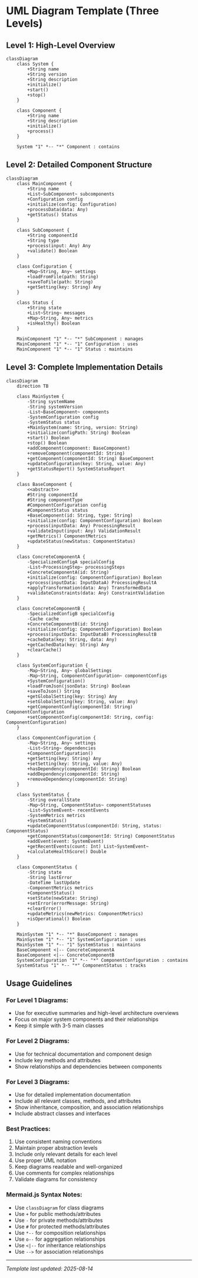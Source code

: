 # UML Diagram Template (Three Levels)

## Level 1: High-Level Overview

```mermaid
classDiagram
    class System {
        +String name
        +String version
        +String description
        +initialize()
        +start()
        +stop()
    }
    
    class Component {
        +String name
        +String description
        +initialize()
        +process()
    }
    
    System "1" *-- "*" Component : contains
```

## Level 2: Detailed Component Structure

```mermaid
classDiagram
    class MainComponent {
        +String name
        +List~SubComponent~ subcomponents
        +Configuration config
        +initialize(config: Configuration)
        +processData(data: Any)
        +getStatus() Status
    }
    
    class SubComponent {
        +String componentId
        +String type
        +process(input: Any) Any
        +validate() Boolean
    }
    
    class Configuration {
        +Map~String, Any~ settings
        +loadFromFile(path: String)
        +saveToFile(path: String)
        +getSetting(key: String) Any
    }
    
    class Status {
        +String state
        +List~String~ messages
        +Map~String, Any~ metrics
        +isHealthy() Boolean
    }
    
    MainComponent "1" *-- "*" SubComponent : manages
    MainComponent "1" *-- "1" Configuration : uses
    MainComponent "1" *-- "1" Status : maintains
```

## Level 3: Complete Implementation Details

```mermaid
classDiagram
    direction TB
    
    class MainSystem {
        -String systemName
        -String systemVersion
        -List~BaseComponent~ components
        -SystemConfiguration config
        -SystemStatus status
        +MainSystem(name: String, version: String)
        +initialize(configPath: String) Boolean
        +start() Boolean
        +stop() Boolean
        +addComponent(component: BaseComponent)
        +removeComponent(componentId: String)
        +getComponent(componentId: String) BaseComponent
        +updateConfiguration(key: String, value: Any)
        +getStatusReport() SystemStatusReport
    }
    
    class BaseComponent {
        <<abstract>>
        #String componentId
        #String componentType
        #ComponentConfiguration config
        #ComponentStatus status
        +BaseComponent(id: String, type: String)
        +initialize(config: ComponentConfiguration) Boolean
        +process(inputData: Any) ProcessingResult
        +validateInput(input: Any) ValidationResult
        +getMetrics() ComponentMetrics
        +updateStatus(newStatus: ComponentStatus)
    }
    
    class ConcreteComponentA {
        -SpecializedConfigA specialConfig
        -List~ProcessingStep~ processingSteps
        +ConcreteComponentA(id: String)
        +initialize(config: ComponentConfiguration) Boolean
        +process(inputData: InputDataA) ProcessingResultA
        +applyTransformation(data: Any) TransformedData
        +validateConstraints(data: Any) ConstraintValidation
    }
    
    class ConcreteComponentB {
        -SpecializedConfigB specialConfig
        -Cache cache
        +ConcreteComponentB(id: String)
        +initialize(config: ComponentConfiguration) Boolean
        +process(inputData: InputDataB) ProcessingResultB
        +cacheData(key: String, data: Any)
        +getCachedData(key: String) Any
        +clearCache()
    }
    
    class SystemConfiguration {
        -Map~String, Any~ globalSettings
        -Map~String, ComponentConfiguration~ componentConfigs
        +SystemConfiguration()
        +loadFromJson(jsonData: String) Boolean
        +saveToJson() String
        +getGlobalSetting(key: String) Any
        +setGlobalSetting(key: String, value: Any)
        +getComponentConfig(componentId: String) ComponentConfiguration
        +setComponentConfig(componentId: String, config: ComponentConfiguration)
    }
    
    class ComponentConfiguration {
        -Map~String, Any~ settings
        -List~String~ dependencies
        +ComponentConfiguration()
        +getSetting(key: String) Any
        +setSetting(key: String, value: Any)
        +hasDependency(componentId: String) Boolean
        +addDependency(componentId: String)
        +removeDependency(componentId: String)
    }
    
    class SystemStatus {
        -String overallState
        -Map~String, ComponentStatus~ componentStatuses
        -List~SystemEvent~ recentEvents
        -SystemMetrics metrics
        +SystemStatus()
        +updateComponentStatus(componentId: String, status: ComponentStatus)
        +getComponentStatus(componentId: String) ComponentStatus
        +addEvent(event: SystemEvent)
        +getRecentEvents(count: Int) List~SystemEvent~
        +calculateHealthScore() Double
    }
    
    class ComponentStatus {
        -String state
        -String lastError
        -DateTime lastUpdate
        -ComponentMetrics metrics
        +ComponentStatus()
        +setState(newState: String)
        +setError(errorMessage: String)
        +clearError()
        +updateMetrics(newMetrics: ComponentMetrics)
        +isOperational() Boolean
    }
    
    MainSystem "1" *-- "*" BaseComponent : manages
    MainSystem "1" *-- "1" SystemConfiguration : uses
    MainSystem "1" *-- "1" SystemStatus : maintains
    BaseComponent <|-- ConcreteComponentA
    BaseComponent <|-- ConcreteComponentB
    SystemConfiguration "1" *-- "*" ComponentConfiguration : contains
    SystemStatus "1" *-- "*" ComponentStatus : tracks
```

## Usage Guidelines

### For Level 1 Diagrams:
- Use for executive summaries and high-level architecture overviews
- Focus on major system components and their relationships
- Keep it simple with 3-5 main classes

### For Level 2 Diagrams:
- Use for technical documentation and component design
- Include key methods and attributes
- Show relationships and dependencies between components

### For Level 3 Diagrams:
- Use for detailed implementation documentation
- Include all relevant classes, methods, and attributes
- Show inheritance, composition, and association relationships
- Include abstract classes and interfaces

### Best Practices:
1. Use consistent naming conventions
2. Maintain proper abstraction levels
3. Include only relevant details for each level
4. Use proper UML notation
5. Keep diagrams readable and well-organized
6. Use comments for complex relationships
7. Validate diagrams for consistency

### Mermaid.js Syntax Notes:
- Use `classDiagram` for class diagrams
- Use `+` for public methods/attributes
- Use `-` for private methods/attributes  
- Use `#` for protected methods/attributes
- Use `*--` for composition relationships
- Use `o--` for aggregation relationships
- Use `<|--` for inheritance relationships
- Use `-->` for association relationships

---

*Template last updated: 2025-08-14*
